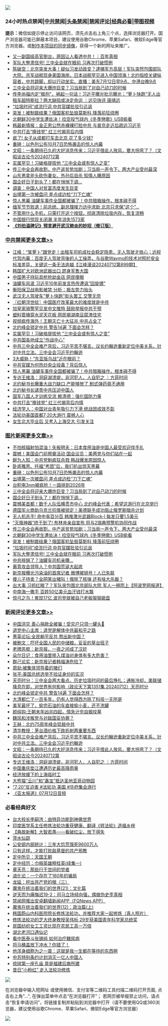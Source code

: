 ![](https://raw.githubusercontent.com/jsvpn/jsproxy/dev/64photo/fqnews-qr.jpg)

<div id="tt">
<h3>24小时热点禁闻|<a href="#%E4%B8%AD%E5%85%B1%E7%A6%81%E9%97%BB%E6%9B%B4%E5%A4%9A%E6%96%87%E7%AB%A0">中共禁闻</a>|<a href="#%E5%9B%BE%E7%89%87%E6%96%B0%E9%97%BB%E6%9B%B4%E5%A4%9A%E6%96%87%E7%AB%A0">头条禁闻</a>|<a href="#%E6%96%B0%E9%97%BB%E8%AF%84%E8%AE%BA%E6%9B%B4%E5%A4%9A%E6%96%87%E7%AB%A0">禁闻评论|<a href="#%E5%BF%85%E7%9C%8B%E7%BB%8F%E5%85%B8%E5%A5%BD%E6%96%87">经典必看</a>|<a href="https://2654106.xyz/3" target="_blank">带图视频</a></h3>
<div><b>提示：</b>微信如提示停止访问该网页，须先点击右上角三个点，选择浏览器打开。国产浏览器可能已屏蔽本项目，建议使用谷歌Chrome、苹果Safari、微软Edge等官方浏览器。或<a href="%E5%88%B6%E4%BD%9Cgit%E7%A6%81%E9%97%BB%E9%95%9C%E5%83%8F.md">制作本项目的同步镜像</a>，获得一个新的网址来推广。</div>
<ul>

<li><a href="/sohnews/20240712/2061252.md">又一副国级高官倒台，原因让人看透中共！｜百年真相</a></li>
<li><a href="/topimagenews/20240712/2061225.md">军队大整肃信号! 三中全会就在眼前 习再次打破惯例</a></li>
<li><a href="/sohnews/20240712/2061272.md">陈破空：北京突发大事！疑似习发动政变？逮捕军方高层！军队突然包围部队大院。共军战舰现身美国海岸。日本战舰罕见进入中国领海！北约指控关键纵容者，中共跳脚，却以行动坐实。直播：美东7月12日早9点、中港台晚9点</a></li>
<li><a href="/topimagenews/20240713/2061495.md">三中全会将迎来大爆炸巨变？习当局到了对自己动刀的时候</a></li>
<li><a href="/sohnews/20240713/2061474.md">传李尚福内定“极刑”，祸起一句话！习近平曝光批示曝光；“萝卜快跑”无人出租车超特斯拉？两大缺陷或决定命运 ｜远见快评 唐靖远</a></li>
<li><a href="/topimagenews/20240712/2061325.md">“垃圾时间”成流行词 中共官媒批驳引讥讽</a></li>
<li><a href="/topimagenews/20240712/2061372.md">突发！被制裁结果？俄国客机坠毁莫斯科 降落前狂绕圈</a></li>
<li><a href="/topimagenews/20240713/2061393.md">北朝鲜30中学生遭处决！捡空投气球内《冬季戀歌》USB偷看</a></li>
<li><a href="/cbnews/20240712/2061230.md">韩最新情报：金正恩公然赤裸裸打脸中共 与普京走近后疏远习近平</a></li>
<li><a href="/cbnews/20240713/2061443.md">中共打击“换钱党” 红三代揭背后内情</a></li>
<li><a href="/cbnews/20240712/2061276.md">疯了! 女子从成都打车去北京 花了多少钱?</a></li>
<li><a href="/topimagenews/20240713/2061507.md">重磅：以色列公布10月7日恐怖袭击的惊人内幕</a></li>
<li><a href="/comments/20240713/2061491.md">文昭：一条期待已久的大好消息传来；习近平借此人放风，要大拐弯了？（文昭谈古论今20240712第</a></li>
<li><a href="/cbnews/20240713/2061526.md">实属罕见！习破格提拔他 “三中全会或有惊人之变”</a></li>
<li><a href="/topimagenews/20240713/2061462.md">传三中全会再收割，中产返贫势加剧；习当局一声令下，两大产业受创最深</a></li>
<li><a href="/cbnews/20240712/2061305.md">山东男拿斧头砍伤妻女、外孙后自杀 知情人曝原因</a></li>
<li><a href="/topimagenews/20240713/2061494.md">国企好日子到头了！都在悄悄下调…</a></li>
<li><a href="/ccpdope/20240712/2061258.md">调查：中国人对贫富态度发生巨变</a></li>
<li><a href="/topimagenews/20240713/2061497.md">出境第一次被盘问 差点成边检“刀下亡魂”</a></li>
<li><a href="/cbnews/20240713/2061498.md">惊人黑幕 油罐车事件全国都被骗了！中共暗箱操作，根本碰不得</a></li>
<li><a href="/cbnews/20240712/2061279.md">缅军节节败退！前总统、副总理接力访中求助 北京只求保“这个”…</a></li>
<li><a href="/lifebaike/20240712/2061235.md">不管用什么手机，只需打开这个按钮，彻底清除垃圾内存，恢复流畅</a></li>
<li><a href="/ccpdope/20240713/2061402.md">中国银行惊现关闭潮 半年消失1573家</a></li>
<li><b><a href="/comments/20200207/1272816.md" target="_blank">《刘伯温碑记》预言避开武汉肺炎的妙招（修订版）</a></b></li>
</ul>
</div>

<div class="catlist">
<h3><a href="/cbnews/" target="_blank">中共禁闻</a><span><a href="/cbnews/" target="_blank" rel="nofollow">更多文章>></a></span></h3>
<ul>
<li><a href="/cbnews/20240713/2061624.md" target="_blank">江峰：“笨萝卜”跟党走！出租车司机成社会稳定隐患，无人驾驶才放心；远程代驾内幕：百度无人驾驶背後的人工操弄，与谷歌Waymo的技术对照於安全标准差异，关键这一条无法逾越【江峰漫谈20240712第899期】</a></li>
<li><a href="/cbnews/20240713/2061614.md" target="_blank">韩国扩大对欧洲武器出口 跻身军售大国</a></li>
<li><a href="/cbnews/20240713/2061613.md" target="_blank">中国男子持玩具枪抢劫金店 网民傻眼</a></li>
<li><a href="/cbnews/20240713/2061594.md" target="_blank">油罐车风波 习近平10年前发言热传遭讽“回旋镖”</a></li>
<li><a href="/cbnews/20240713/2061593.md" target="_blank">衡阳保卫战电影被禁 分析：极左势力抬头</a></li>
<li><a href="/cbnews/20240713/2061592.md" target="_blank">武汉无人驾驶车“萝卜快跑”街头罢工 交警无奈</a></li>
<li><a href="/cbnews/20240713/2061586.md" target="_blank">〖红朝浮世绘〗中国医疗改革最大的难度就是中共</a></li>
<li><a href="/cbnews/20240713/2061565.md" target="_blank">加皇家骑警罕见发中文推特 鼓励举报中共干预</a></li>
<li><a href="/cbnews/20240713/2061564.md" target="_blank">塑料管捅穿水泥天花板 网民揭湖南豆腐渣住宅</a></li>
<li><a href="/cbnews/20240713/2061563.md" target="_blank">视频疯传海外！王朝灭亡十大征兆 中共占全了</a></li>
<li><a href="/comments/20240713/2061552.md" target="_blank">北约峰会锁定中共 警告14遍 下面会怎样？</a></li>
<li><a href="/cbnews/20240713/2061526.md" target="_blank">实属罕见！习破格提拔他 “三中全会或有惊人之变”</a></li>
<li><a href="/cbnews/20240713/2061525.md" target="_blank">中共国各地成立“作战中心”</a></li>
<li><a href="/comments/20240713/2061511.md" target="_blank">中共三中全会难产背后，习近平苦不堪言。议长约翰逊重新定位中美关系，针对中共立法。三中全会习近平约翰逊</a></li>
<li><a href="/cbnews/20240713/2061509.md" target="_blank">3大威胁！“东亚版乌战”近在眼前？</a></li>
<li><a href="/cbnews/20240713/2061499.md" target="_blank">中共官媒为何热炒央企投毒？背后惊人</a></li>
<li><a href="/cbnews/20240713/2061498.md" target="_blank">惊人黑幕 油罐车事件全国都被骗了！中共暗箱操作，根本碰不得</a></li>
<li><a href="/comments/20240713/2061490.md" target="_blank">专访王维洛：洞庭湖溃堤，非河犯人，人自犯之 ｜方菲时间</a></li>
<li><a href="/cbnews/20240713/2061467.md" target="_blank">北约秘书长曝重大战力缺口 产能够惨了 制式弹药竟不通用</a></li>
<li><a href="/cbnews/20240713/2061466.md" target="_blank">北约秘书长谴责中共压迫中国人</a></li>
<li><a href="/cbnews/20240713/2061465.md" target="_blank">国军八国人才训练交流 赖清德：强化国防力量</a></li>
<li><a href="/cbnews/20240713/2061443.md" target="_blank">中共打击“换钱党” 红三代揭背后内情</a></li>
<li><a href="/cbnews/20240713/2061394.md" target="_blank">经济学人：中国对台青年吸引力下滑 统战团成效不彰</a></li>
<li><a href="/cbnews/20240712/2061349.md" target="_blank">法轮功美国首都7·20大游行 震撼人心</a></li>
<li><a href="/cbnews/20240712/2061327.md" target="_blank">女生北大毕业后 又考入上海交大 引发关注</a></li>

</ul>
</div>
<div class="catlist">
<h3><a href="/topimagenews/" target="_blank">图片新闻</a><span><a href="/topimagenews/" target="_blank" rel="nofollow">更多文章>></a></span></h3>
<ul>
<li><a href="/topimagenews/20240713/2061642.md" target="_blank">不怕核辐射怕混油！矢板明夫：日本食用油是中国人最受欢迎伴手礼</a></li>
<li><a href="/topimagenews/20240713/2061591.md" target="_blank">震撼！美国会门前祭奠活动 国会议员：美两党与你们站在一起</a></li>
<li><a href="/topimagenews/20240713/2061576.md" target="_blank">鲜为人知：中共党魁疯狂杀戮 韩战爆发原因惊人</a></li>
<li><a href="/topimagenews/20240713/2061524.md" target="_blank">卧底雅思、托福“考团”后，我们扒出惊天黑幕</a></li>
<li><a href="/topimagenews/20240713/2061507.md" target="_blank">重磅：以色列公布10月7日恐怖袭击的惊人内幕</a></li>
<li><a href="/topimagenews/20240713/2061497.md" target="_blank">出境第一次被盘问 差点成边检“刀下亡魂”</a></li>
<li><a href="/topimagenews/20240713/2061496.md" target="_blank">台积电3nm被疯抢！一路排到2026年</a></li>
<li><a href="/topimagenews/20240713/2061495.md" target="_blank">三中全会将迎来大爆炸巨变？习当局到了对自己动刀的时候</a></li>
<li><a href="/topimagenews/20240713/2061494.md" target="_blank">国企好日子到头了！都在悄悄下调…</a></li>
<li><a href="/topimagenews/20240713/2061481.md" target="_blank">震憾美首都！数千人队伍横贯市中心 北约峰会代表：希望这游行在北京举行</a></li>
<li><a href="/topimagenews/20240713/2061480.md" target="_blank">德国军火商助乌克兰抗俄被锁定！美德联手成功阻止俄罗斯暗杀计划</a></li>
<li><a href="/topimagenews/20240713/2061464.md" target="_blank">无人机杀手! 命中率百分百 韩推激光武器Block-I 每发只要1.5美元</a></li>
<li><a href="/topimagenews/20240713/2061463.md" target="_blank">“灭俄神器”终于到了! 布林肯亲自宣布 将与2瑞典预警机协同作战</a></li>
<li><a href="/topimagenews/20240713/2061462.md" target="_blank">传三中全会再收割，中产返贫势加剧；习当局一声令下，两大产业受创最深</a></li>
<li><a href="/topimagenews/20240713/2061393.md" target="_blank">北朝鲜30中学生遭处决！捡空投气球内《冬季戀歌》USB偷看</a></li>
<li><a href="/topimagenews/20240712/2061372.md" target="_blank">突发！被制裁结果？俄国客机坠毁莫斯科 降落前狂绕圈</a></li>
<li><a href="/topimagenews/20240712/2061325.md" target="_blank">“垃圾时间”成流行词 中共官媒批驳引讥讽</a></li>
<li><a href="/topimagenews/20240712/2061225.md" target="_blank">军队大整肃信号! 三中全会就在眼前 习再次打破惯例</a></li>
<li><a href="/topimagenews/20240712/2061182.md" target="_blank">中共摔锅了？油罐车司机亲曝…</a></li>
<li><a href="/topimagenews/20240712/2061181.md" target="_blank">蓄意攻击领导人？中共国荒诞大起底</a></li>
<li><a href="/topimagenews/20240712/2061160.md" target="_blank">新京报曝光污染油的首席记者 微博被销号！人已失联</a></li>
<li><a href="/topimagenews/20240712/2061159.md" target="_blank">傻儿子待卖？全网笑出猪叫！俄除了核弹 还有啥大杀器？</a></li>
<li><a href="/topimagenews/20240712/2061150.md" target="_blank">出大事 习抓红眼了？军队突包围北京部队大院 军人一拥而上【阿波罗网报道】</a></li>
<li><a href="/topimagenews/20240712/2061149.md" target="_blank">中南海一撒手 百姓50亿美元血汗钱打水飘</a></li>
<li><a href="/topimagenews/20240712/2061137.md" target="_blank">惊弓之鸟！套现17亿 波司登就被自己老板狠狠砸盘</a></li>

</ul>
</div>
<div class="catlist">
<h3><a href="/comments/" target="_blank">新闻评论</a><span><a href="/comments/" target="_blank" rel="nofollow">更多文章>></a></span></h3>
<ul>
<li><a href="/comments/20240713/2061612.md" target="_blank">中国洪灾 善心捐款全被骗！受灾户只领一罐头🥫</a></li>
<li><a href="/comments/20240713/2061602.md" target="_blank">退党中心主席：退党是解体中共最和平之路</a></li>
<li><a href="/comments/20240713/2061601.md" target="_blank">菁英论坛:全民躺平反共 熬出新中国？</a></li>
<li><a href="/comments/20240713/2061600.md" target="_blank">被删文：吓坏全国人民的中储粮，妥妥的草台班子</a></li>
<li><a href="/comments/20240713/2061599.md" target="_blank">老牌恶棍：新京报，一夜之间成了汉奸</a></li>
<li><a href="/comments/20240713/2061598.md" target="_blank">朵尔日记：食用油里掺入煤油对身体有多大危害？</a></li>
<li><a href="/comments/20240713/2061597.md" target="_blank">群己论实：新京报记者韩福涛危险了</a></li>
<li><a href="/comments/20240713/2061578.md" target="_blank">周勍:被集体领导着的猪们</a></li>
<li><a href="/comments/20240713/2061568.md" target="_blank">张平:美国总统选举不验证身份的实况</a></li>
<li><a href="/comments/20240713/2061562.md" target="_blank">天亮时分：三中全会两大看点，历史垃圾时间的最后挣扎；通胀冷却，美联储降息在即，对世界有何影响（政论天下第1351集 20240712）天亮时分</a></li>
<li><a href="/comments/20240713/2061552.md" target="_blank">北约峰会锁定中共 警告14遍 下面会怎样？</a></li>
<li><a href="/comments/20240713/2061535.md" target="_blank">大清都亡了一百多年，仍有人觉得西方除了科技一无所是</a></li>
<li><a href="/comments/20240713/2061534.md" target="_blank">美军最坏了，偷完石油的车直接偷小麦，还不洗罐</a></li>
<li><a href="/comments/20240713/2061533.md" target="_blank">颜纯钩:王朝末年凶兆四起，情急计穷自掘坟墓</a></li>
<li><a href="/comments/20240713/2061532.md" target="_blank">魏凤和涉叛党与对敌国妥协罪？</a></li>
<li><a href="/comments/20240713/2061531.md" target="_blank">王赫：北约75周年峰会猛敲中共</a></li>
<li><a href="/comments/20240713/2061530.md" target="_blank">清华教授：茅台酒价格下跌折射两重要东西</a></li>
<li><a href="/comments/20240713/2061511.md" target="_blank">中共三中全会难产背后，习近平苦不堪言。议长约翰逊重新定位中美关系，针对中共立法。三中全会习近平约翰逊</a></li>
<li><a href="/comments/20240713/2061491.md" target="_blank">文昭：一条期待已久的大好消息传来；习近平借此人放风，要大拐弯了？（文昭谈古论今20240712第</a></li>
<li><a href="/comments/20240713/2061490.md" target="_blank">专访王维洛：洞庭湖溃堤，非河犯人，人自犯之 ｜方菲时间</a></li>
<li><a href="/comments/20240713/2061478.md" target="_blank">中国重庆垫江遭遇历史最高降雨量</a></li>
<li><a href="/comments/20240713/2061477.md" target="_blank">经济放缓下的上海临时工</a></li>
<li><a href="/comments/20240713/2061476.md" target="_blank">大熊猫“云川”和“鑫宝”抵达圣地亚哥动物园</a></li>
<li><a href="/comments/20240713/2061475.md" target="_blank">“7·20”反迫害 #法轮功 美国 #华府集会游行</a></li>
<li><a href="/comments/20240713/2061449.md" target="_blank">《亚太报道》07月12日音频</a></li>

</ul>
</div>

<div class="catlist">
<h3>必看经典好文</h3>
<ul>
<li><a href="/aomi/life/20141109/310549.md" target="_blank">台大校长李嗣涔：由特异功能到神佛世界</a></li>
<li><a href="/comments/20220416/1720335.md" target="_blank">印度医学系主任修炼法轮功重获健康、翻译《转法轮》造福乡梓</a></li>
<li><a href="/comments/20201217/1449706.md" target="_blank">【典故新解】大智若愚——看破红尘，放下得失</a></li>
<li><a href="/cbnews/20210809/1603030.md" target="_blank">萍水仙踪</a></li>
<li><a href="/comments/20200515/220430.md" target="_blank">公安部内部统计：三年大饥荒饿死9600万人</a></li>
<li><a href="/comments/20220127/1684835.md" target="_blank">只有这样，才能打败敌基督的共产邪教</a></li>
<li><a href="/tculture/xiulian/20151111/470021.md" target="_blank">定中所见：天国王朝</a></li>
<li><a href="/tculture/20161028/606931.md" target="_blank">定中经历：巾帼英雄穆桂英(续集一)</a></li>
<li><a href="/comments/20240623/2053092.md" target="_blank">章天亮：那些行于世间的觉者</a></li>
<li><a href="/comments/20200907/1392278.md" target="_blank">进化论：一个存在了160年的骗局</a></li>
<li><a href="/comments/20200929/1405201.md" target="_blank">龙延：挖出共产党的根（三）</a></li>
<li><a href="/comments/20180802/980476.md" target="_blank">魔鬼在统治着我们的世界(21)：文化篇</a></li>
<li><a href="/tculture/20190304/1091074.md" target="_blank">逆天而为痛悔迟19-2：司马立场倾向强，偶做伪史歪真相</a></li>
<li><a href="/comments/20200503/1322531.md" target="_blank">禁闻网推出安卓翻墙新闻APP（FQNews APP）</a></li>
<li><a href="/topimagenews/20180601/951286.md" target="_blank">魔鬼在统治着我们的世界(12)：政治篇(上)</a></li>
<li><a href="/comments/20211216/1666206.md" target="_blank">韩国蔚山内科医院院长修炼法轮功，并推荐大家一起修炼（真人照片）</a></li>
<li><a href="/comments/20190517/1129285.md" target="_blank">修炼法轮功的芝大终身教授吴伟标 29岁获美国青年科学家总统奖</a></li>
<li><a href="/lifebaike/20200515/1328783.md" target="_blank">民国纺织女工工资比现在农民工高一万倍</a></li>
<li><a href="/comments/20240116/1984226.md" target="_blank">湖北老河口遇仙记</a></li>
<li><a href="/comments/20230423/1875655.md" target="_blank">看中医泰斗张锡纯 如何治疗糖尿病</a></li>
<li><a href="/cnnews/20230303/1855390.md" target="_blank">将马桶盖放下冲水？你错了！</a></li>
<li><a href="/topimagenews/20210219/1489990.md" target="_blank">他浑身细胞为之一震：这就是我一生都在等待的东西啊</a></li>
<li><a href="/comments/20220920/1786910.md" target="_blank">中苏特别条约计划消灭一亿人中国人</a></li>
<li><a href="/bannedvideo/20220418/1720873.md" target="_blank">琉球第一座孔庙 竟是福建后裔所建</a></li>
<li><a href="/cbnews/20211123/1656425.md" target="_blank">昔日“小粉红” 走入法轮功修炼</a></li>

</ul>
</div>

![](https://raw.githubusercontent.com/jsvpn/jsproxy/dev/64photo/fqnews-qr.jpg)

在浏览器中输入短网址 或使用微信、支付宝等二维码工具扫描二维码打开页面, 点击右上角"...", 在弹出菜单中点击“在浏览器打开”； 若网页被举报禁止访问，请点击“恢复申请访问”，将链接复制并粘贴到浏览器中打开（请不要使用QQ或360浏览器，建议使用谷歌Chrome、苹果Safari、微软Edge等官方浏览器）

![](https://raw.githubusercontent.com/jsvpn/jsproxy/dev/64photo/wx.jpg)
